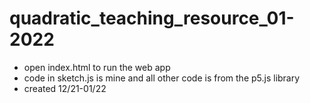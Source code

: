 # quadratic_teaching_resource_01-2022
- open index.html to run the web app
- code in sketch.js is mine and all other code is from the p5.js library
- created 12/21-01/22
